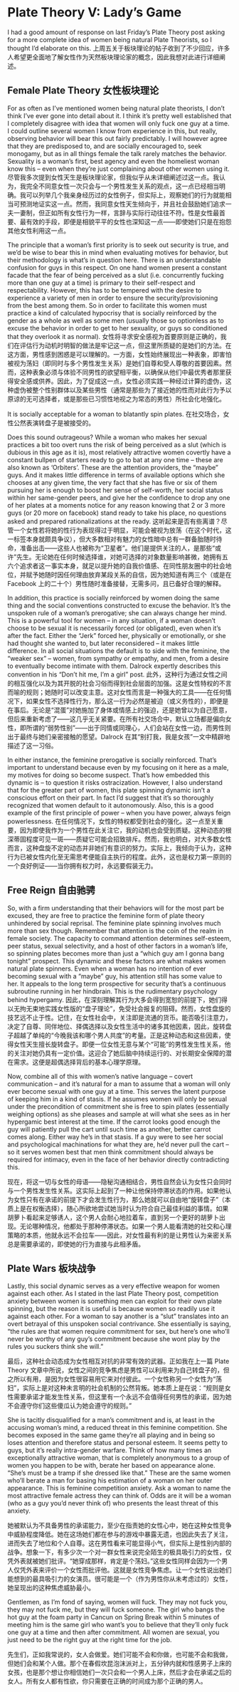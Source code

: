 # Plate Theory V: Lady’s Game

I had a good amount of response on last Friday’s Plate Theory post asking for a more complete idea of women being natural Plate Theorists, so I thought I’d elaborate on this.
上周五关于板块理论的帖子收到了不少回应，许多人希望更全面地了解女性作为天然板块理论家的概念，因此我想对此进行详细阐述。

## Female Plate Theory 女性板块理论

For as often as I’ve mentioned women being natural plate theorists, I don’t think I’ve ever gone into detail about it. I think it’s pretty well established that I completely disagree with idea that women will only fuck one guy at a time. I could outline several women I know from experience in this, but really, observing behavior will bear this out fairly predictably. I will however agree that they are predisposed to, and are socially encouraged to, seek monogamy, but as in all things female the talk rarely matches the behavior. Sexuality is a woman’s first, best agency and even the homeliest woman know this – even when they’re just complaining about other women using it.
尽管我多次提到女性天生是板块理论家，但我似乎从未详细阐述过这一点。我认为，我完全不同意女性一次只会与一个男性发生关系的观点，这一点已经相当明确。我可以列举几个我亲身经历过的女性例子，但实际上，观察她们的行为就能相当可预测地证实这一点。然而，我同意女性天生倾向于，并且社会鼓励她们追求一夫一妻制，但正如所有女性行为一样，言辞与实际行动往往不符。性是女性最首要、最有效的手段，即便是相貌平平的女性也深知这一点——即使她们只是在抱怨其他女性利用这一点。

The principle that a woman’s first priority is to seek out security is true, and we’d be wise to bear this in mind when evaluating motives for behavior, but their methodology is what’s in question here. There is an understandable confusion for guys in this respect. On one hand women present a constant facade that the fear of being perceived as a slut (i.e. concurrently fucking more than one guy at a time) is primary to their self-respect and respectability. However, this has to be tempered with the desire to experience a variety of men in order to ensure the security/provisioning from the best among them. So in order to facilitate this women must practice a kind of calculated hypocrisy that is socially reinforced by the gender as a whole as well as some men (usually those so optionless as to excuse the behavior in order to get to her sexuality, or guys so conditioned that they overlook it as normal).
女性将寻求安全感视为首要原则是正确的，我们在评估行为动机时明智的做法是牢记这一点，但这里所质疑的是她们的方法。在这方面，男性感到困惑是可以理解的。一方面，女性始终展现出一种表象，即害怕被视为荡妇（即同时与多个男性发生关系）是她们自尊和受人尊敬的首要因素。然而，这种表象必须与体验不同男性的欲望相平衡，以确保从他们中最优秀者那里获得安全感或供养。因此，为了促成这一点，女性必须实践一种经过计算的虚伪，这种虚伪被整个性别群体以及某些男性（通常是那些为了接近她的性而对此行为予以原谅的无可选择者，或是那些已习惯性地视之为常态的男性）所社会化地强化。

It is socially acceptable for a woman to blatantly spin plates.
在社交场合，女性公然表演转盘子是被接受的。

Does this sound outrageous? While a woman who makes her sexual practices a bit too overt runs the risk of being perceived as a slut (which is dubious in this age as it is), most relatively attractive women covertly have a constant bullpen of starters ready to go to bat at any one time – these are also known as ‘Orbiters’. These are the attention providers, the “maybe” guys. And it makes little difference in terms of available options which she chooses at any given time, the very fact that she has five or six of them pursuing her is enough to boost her sense of self-worth, her social status within her same-gender peers, and give her the confidence to drop any one of her plates at a moments notice for any reason knowing that 2 or 3 more guys (or 20 more on facebook) stand ready to take his place, no questions asked and prepared rationalizations at the ready.
这听起来是否有些离谱？尽管一个女性若将她的性行为表现得过于明显，可能会被视为放荡（在这个时代，这一标签本身就颇具争议），但大多数相对有魅力的女性暗中总有一群备胎随时待命，准备出击——这些人也被称为“卫星者”。他们是提供关注的人，是那些“或许”先生。无论她在任何时候选择谁，对她可选择的对象数量影响甚微，她拥有五六个追求者这一事实本身，就足以提升她的自我价值感、在同性朋友圈中的社会地位，并赋予她随时因任何理由放弃某段关系的自信，因为她知道有两三个（或是在 Facebook 上的二十个）男性随时准备接替，无需多问，且已备好合理的解释。

In addition, this practice is socially reinforced by women doing the same thing and the social conventions constructed to excuse the behavior. It’s the unspoken rule of a woman’s prerogative; she can always change her mind. This is a powerful tool for women –  in any situation, if a woman doesn’t choose to be sexual it is necessarily forced (or obligated), even when it’s after the fact. Either the “Jerk” forced her, physically or emotionally, or she had thought she wanted to, but later reconsidered – it makes little difference. In all social situations the default is to side with the feminine, the “weaker sex” – women, from sympathy or empathy, and men, from a desire to eventually become intimate with them. Dalrock expertly describes this convention in his “Don’t hit me, I’m a girl” post.
此外，这种行为通过女性之间的相互强化以及为其开脱的社会习俗而得到社会层面的加强。这是女性特权的不言而喻的规则；她随时可以改变主意。这对女性而言是一种强大的工具——在任何情况下，如果女性不选择性行为，那么这一行为必然是被迫（或义务性的），即便是在事后。无论是“混蛋”对她施加了身体或情感上的强迫，还是她曾以为自己愿意，但后来重新考虑了——这几乎无关紧要。在所有社交场合中，默认立场都是偏向女性，即所谓的“弱势性别”——出于同情或同理心，人们会站在女性一边，而男性则出于最终与她们亲密接触的愿望。Dalrock 在其“别打我，我是女孩”一文中精辟地描述了这一习俗。

In either instance, the feminine prerogative is socially reinforced. That’s important to understand because even by my focusing on it here as a male, my motives for doing so become suspect. That’s how embedded this dynamic is – to question it risks ostracization. However, I also understand that for the greater part of women, this plate spinning dynamic isn’t a conscious effort on their part. In fact I’d suggest that it’s so thoroughly recognized that women default to it autonomously. Also, this is a good example of the first principle of power – when you have power, always feign powerlessness.
在任何情况下，女性的特权都受到社会的强化。这一点至关重要，因为即使我作为一个男性在此关注它，我的动机也会受到质疑。这种动态的根深蒂固程度可见一斑——质疑它可能会招致排斥。然而，我也明白，对大多数女性而言，这种盘旋不定的动态并非她们有意识的努力。实际上，我倾向于认为，这种行为已被女性内化至无需思考便能自主执行的程度。此外，这也是权力第一原则的一个良好例证——当你拥有权力时，永远要假装无力。

## Free Reign 自由驰骋

So, with a firm understanding that their behaviors will for the most part be excused, they are free to practice the feminine form of plate theory unhindered by social reprisal. The feminine plate spinning involves much more than sex though. Remember that attention is the coin of the realm in female society. The capacity to command attention determines self-esteem, peer status, sexual selectivity, and a host of other factors in a woman’s life, so spinning plates becomes more than just a “which guy am I gonna bang tonight” prospect. This dynamic and these factors are what makes women natural plate spinners. Even when a woman has no intention of ever becoming sexual with a “maybe” guy, his attention still has some value to her. It appeals to the long term prospective for security that’s a continuous subroutine running in her hindbrain. This is the rudimentary psychology behind hypergamy.
因此，在深刻理解其行为大多会得到宽恕的前提下，她们得以无拘无束地实践女性版的“盘子理论”，免受社会报复的阻碍。然而，女性盘旋的技艺远不止于性。记住，在女性社会中，关注即是流通的货币。能否吸引注意力，决定了自尊、同伴地位、择偶选择以及女性生活中的诸多其他因素，因此，旋转盘子超越了单纯的“今晚我该和哪个男人共度”的考量。正是这种动态和这些因素，使得女性天生擅长旋转盘子。即便一位女性无意与某个“可能”的男性发生性关系，他的关注对她仍具有一定价值。这迎合了她后脑中持续运行的、对长期安全保障的潜在需求。这便是超偶选择背后的基本心理学原理。

Now, combine all of this with women’s native language – covert communication – and it’s natural for a man to assume that a woman will only ever become sexual with one guy at a time. This serves the latent purpose of keeping him in a kind of stasis. If he assumes women will only be sexual under the precondition of commitment she is free to spin plates (essentially weighing options) as she pleases and sample at will what she sees as in her hypergamic best interest at the time. If the carrot looks good enough the guy will patiently pull the cart until such time as another, better carrot comes along. Either way he’s in that stasis. If a guy were to see her social and psychological machinations for what they are, he’d never pull the cart – so it serves women best that men think commitment should always be required for intimacy, even in the face of her behavior directly contradicting this.

现在，将这一切与女性的母语——隐秘沟通相结合，男性自然会认为女性只会同时与一个男性发生性关系。这实际上起到了一种让他保持停滞状态的作用。如果他认为女性只有在承诺的前提下才会发生性行为，那么她就可以自由地“旋转盘子”（本质上是在权衡选择），随心所欲地尝试她当时认为符合自己最佳利益的事情。如果胡萝卜看起来足够诱人，这个男人会耐心地拉着车，直到另一个更好的胡萝卜出现。无论哪种情况，他都处于那种停滞状态。如果一个男人能看清她的社交和心理策略的本质，他就永远不会拉车——因此，对女性最有利的是让男性认为亲密关系总是需要承诺的，即使她的行为直接与此相矛盾。

## Plate Wars 板块战争

Lastly, this social dynamic serves as a very effective weapon for women against each other. As I stated in the last Plate Theory post, competition anxiety between women is something men can exploit for their own plate spinning, but the reason it is useful is because women so readily use it against each other. For a woman to say another is a “slut” translates into an overt betrayal of this unspoken social contrivance. She essentially is saying, “the rules are that women require commitment for sex, but here’s one who’ll never be worthy of any guy’s commitment because she wont play by the rules you suckers think she will.”

最后，这种社会动态成为女性相互对抗的非常有效的武器。正如我在上一篇 Plate Theory 文章中所说，女性之间的竞争焦虑是男性可以利用来为自己转盘子的，但之所以有用，是因为女性很容易用它来对付彼此。一个女性称另一个女性为“荡妇”，实际上是对这种未言明的社会机制的公然背叛。她本质上是在说：“规则是女性需要承诺才能发生性关系，但这里有一个永远不会值得任何男性的承诺，因为她不会遵守你们这些傻瓜认为她会遵守的规则。”

She is tacitly disqualified for a man’s commitment and is, at least in the accusing woman’s mind, a reduced threat in this feminine competition. She becomes exposed in the same game they’re all playing and in being so loses attention and therefore status and personal esteem. It seems petty to guys, but it’s really intra-gender warfare. Think of how many times an exceptionally attractive woman, that is completely anonymous to a group of women you happen to be with, berate her based on appearance alone. “She’s must be a tramp if she dressed like that.” These are the same women who’ll berate a man for basing his estimation of a woman on her outer appearance. This is feminine competition anxiety. Ask a woman to name the most attractive female actress they can think of. Odds are it will be a woman (who as a guy you’d never think of) who presents the least threat of this anxiety.

她被默认为不具备男性的承诺能力，至少在指责她的女性心中，她在这种女性竞争中威胁程度降低。她在这场她们都在参与的游戏中暴露无遗，也因此失去了关注，进而失去了地位和个人自尊。这在男性看来可能显得小气，但实际上是性别内部的战争。想象一下，有多少次一个对一群女性来说完全陌生的极具吸引力的女性，仅凭外表就被她们批评。“她穿成那样，肯定是个荡妇。”这些女性同样会因为一个男人仅凭外表来评价一个女性而批评他。这就是女性竞争焦虑。让一个女性说出她们能想到的最具吸引力的女演员。很可能是一个（作为男性你从未考虑过的）女性，她呈现出的这种焦虑威胁最小。

Gentlemen, as I’m fond of saying, women will fuck. They may not fuck you, they may not fuck me, but they will fuck someone. The girl who bangs the hot guy at the foam party in Cancun on Spring Break within 5 minutes of meeting him is the same girl who want’s you to believe that they’ll only fuck one guy at a time and then after commitment. All women are sexual, you just need to be the right guy at the right time for the job.

先生们，正如我常说的，女人会做爱。她们可能不会和你做，也可能不会和我做，但她们会和某个人做。那个在春假坎昆泡沫派对上，五分钟内就和性感男子上床的女孩，也是那个想让你相信她们一次只会和一个男人上床，然后才会在承诺之后的女人。所有女人都有性欲，你只需要在正确的时间成为那个正确的男人。